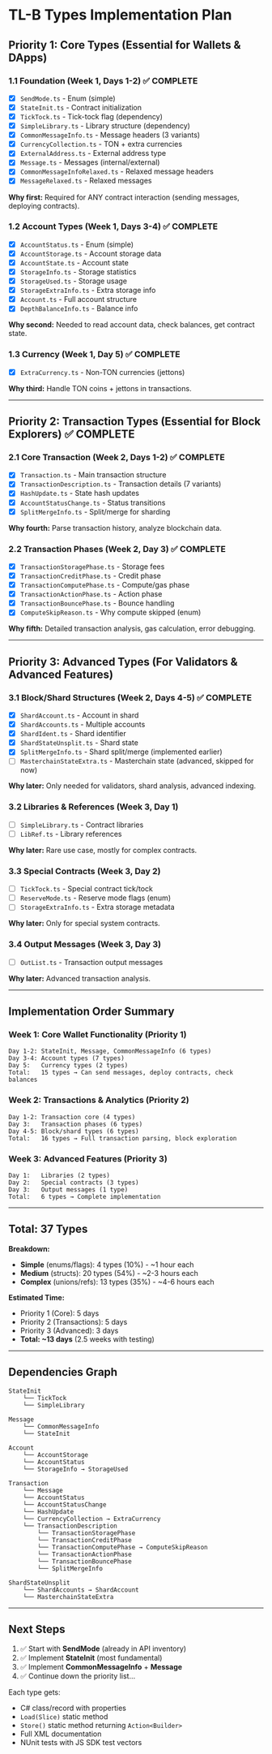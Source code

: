 # TL-B Types Implementation Plan

## Priority 1: Core Types (Essential for Wallets & DApps)

### 1.1 Foundation (Week 1, Days 1-2) ✅ COMPLETE
- [x] `SendMode.ts` - Enum (simple)
- [x] `StateInit.ts` - Contract initialization
- [x] `TickTock.ts` - Tick-tock flag (dependency)
- [x] `SimpleLibrary.ts` - Library structure (dependency)
- [x] `CommonMessageInfo.ts` - Message headers (3 variants)
- [x] `CurrencyCollection.ts` - TON + extra currencies
- [x] `ExternalAddress.ts` - External address type
- [x] `Message.ts` - Messages (internal/external)
- [x] `CommonMessageInfoRelaxed.ts` - Relaxed message headers
- [x] `MessageRelaxed.ts` - Relaxed messages

**Why first:** Required for ANY contract interaction (sending messages, deploying contracts).

### 1.2 Account Types (Week 1, Days 3-4) ✅ COMPLETE
- [x] `AccountStatus.ts` - Enum (simple)
- [x] `AccountStorage.ts` - Account storage data
- [x] `AccountState.ts` - Account state
- [x] `StorageInfo.ts` - Storage statistics
- [x] `StorageUsed.ts` - Storage usage
- [x] `StorageExtraInfo.ts` - Extra storage info
- [x] `Account.ts` - Full account structure
- [x] `DepthBalanceInfo.ts` - Balance info

**Why second:** Needed to read account data, check balances, get contract state.

### 1.3 Currency (Week 1, Day 5) ✅ COMPLETE
- [x] `ExtraCurrency.ts` - Non-TON currencies (jettons)

**Why third:** Handle TON coins + jettons in transactions.

---

## Priority 2: Transaction Types (Essential for Block Explorers) ✅ COMPLETE

### 2.1 Core Transaction (Week 2, Days 1-2) ✅ COMPLETE
- [x] `Transaction.ts` - Main transaction structure
- [x] `TransactionDescription.ts` - Transaction details (7 variants)
- [x] `HashUpdate.ts` - State hash updates
- [x] `AccountStatusChange.ts` - Status transitions
- [x] `SplitMergeInfo.ts` - Split/merge for sharding

**Why fourth:** Parse transaction history, analyze blockchain data.

### 2.2 Transaction Phases (Week 2, Day 3) ✅ COMPLETE
- [x] `TransactionStoragePhase.ts` - Storage fees
- [x] `TransactionCreditPhase.ts` - Credit phase
- [x] `TransactionComputePhase.ts` - Compute/gas phase
- [x] `TransactionActionPhase.ts` - Action phase
- [x] `TransactionBouncePhase.ts` - Bounce handling
- [x] `ComputeSkipReason.ts` - Why compute skipped (enum)

**Why fifth:** Detailed transaction analysis, gas calculation, error debugging.

---

## Priority 3: Advanced Types (For Validators & Advanced Features)

### 3.1 Block/Shard Structures (Week 2, Days 4-5) ✅ COMPLETE
- [x] `ShardAccount.ts` - Account in shard
- [x] `ShardAccounts.ts` - Multiple accounts
- [x] `ShardIdent.ts` - Shard identifier
- [x] `ShardStateUnsplit.ts` - Shard state
- [x] `SplitMergeInfo.ts` - Shard split/merge (implemented earlier)
- [ ] `MasterchainStateExtra.ts` - Masterchain state (advanced, skipped for now)

**Why later:** Only needed for validators, shard analysis, advanced indexing.

### 3.2 Libraries & References (Week 3, Day 1)
- [ ] `SimpleLibrary.ts` - Contract libraries
- [ ] `LibRef.ts` - Library references

**Why later:** Rare use case, mostly for complex contracts.

### 3.3 Special Contracts (Week 3, Day 2)
- [ ] `TickTock.ts` - Special contract tick/tock
- [ ] `ReserveMode.ts` - Reserve mode flags (enum)
- [ ] `StorageExtraInfo.ts` - Extra storage metadata

**Why later:** Only for special system contracts.

### 3.4 Output Messages (Week 3, Day 3)
- [ ] `OutList.ts` - Transaction output messages

**Why later:** Advanced transaction analysis.

---

## Implementation Order Summary

### Week 1: Core Wallet Functionality (Priority 1)
```
Day 1-2: StateInit, Message, CommonMessageInfo (6 types)
Day 3-4: Account types (7 types)
Day 5:   Currency types (2 types)
Total:   15 types → Can send messages, deploy contracts, check balances
```

### Week 2: Transactions & Analytics (Priority 2)
```
Day 1-2: Transaction core (4 types)
Day 3:   Transaction phases (6 types)
Day 4-5: Block/shard types (6 types)
Total:   16 types → Full transaction parsing, block exploration
```

### Week 3: Advanced Features (Priority 3)
```
Day 1:   Libraries (2 types)
Day 2:   Special contracts (3 types)
Day 3:   Output messages (1 type)
Total:   6 types → Complete implementation
```

---

## Total: 37 Types

**Breakdown:**
- **Simple** (enums/flags): 4 types (10%) - ~1 hour each
- **Medium** (structs): 20 types (54%) - ~2-3 hours each
- **Complex** (unions/refs): 13 types (35%) - ~4-6 hours each

**Estimated Time:**
- Priority 1 (Core): 5 days
- Priority 2 (Transactions): 5 days
- Priority 3 (Advanced): 3 days
- **Total: ~13 days** (2.5 weeks with testing)

---

## Dependencies Graph

```
StateInit
    └── TickTock
    └── SimpleLibrary

Message
    └── CommonMessageInfo
    └── StateInit

Account
    └── AccountStorage
    └── AccountStatus
    └── StorageInfo → StorageUsed

Transaction
    └── Message
    └── AccountStatus
    └── AccountStatusChange
    └── HashUpdate
    └── CurrencyCollection → ExtraCurrency
    └── TransactionDescription
        └── TransactionStoragePhase
        └── TransactionCreditPhase
        └── TransactionComputePhase → ComputeSkipReason
        └── TransactionActionPhase
        └── TransactionBouncePhase
        └── SplitMergeInfo

ShardStateUnsplit
    └── ShardAccounts → ShardAccount
    └── MasterchainStateExtra
```

---

## Next Steps

1. ✅ Start with **SendMode** (already in API inventory)
2. ✅ Implement **StateInit** (most fundamental)
3. ✅ Implement **CommonMessageInfo** + **Message**
4. ✅ Continue down the priority list...

Each type gets:
- C# class/record with properties
- `Load(Slice)` static method
- `Store()` static method returning `Action<Builder>`
- Full XML documentation
- NUnit tests with JS SDK test vectors

